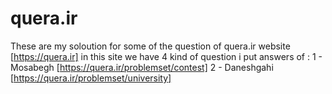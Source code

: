# quera.ir
These are my soloution for some of the question of quera.ir
website [https://quera.ir]
in this site we have 4 kind of question 
i put answers of :
1 - Mosabegh  [https://quera.ir/problemset/contest]
2 - Daneshgahi [https://quera.ir/problemset/university]
